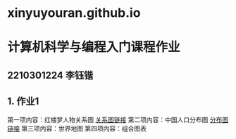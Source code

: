 # xinyuyouran.github.io
# 计算机科学与编程入门课程作业
## 2210301224 李钰锴
## 1. 作业1
第一项内容：红楼梦人物关系图
[关系图链接](http://xinyuyouran.github.io/关系图-红楼梦.html)
第二项内容：中国人口分布图
[分布图链接](http://xinyuyouran.github.io/)
第三项内容：世界地图
第四项内容：组合图表
